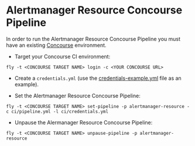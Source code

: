 # Alertmanager Resource Concourse Pipeline

In order to run the Alertmanager Resource Concourse Pipeline you must have an existing [Concourse](http://concourse.ci) environment.

* Target your Concourse CI environment:

```
fly -t <CONCOURSE TARGET NAME> login -c <YOUR CONCOURSE URL>
```

* Create a `credentials.yml` (use the [credentials-example.yml](https://github.com/frodenas/alertmanager-resource/blob/master/ci/credentials-example.yml) file as an example).

* Set the Alertmanager Resource Concourse Pipeline:

```
fly -t <CONCOURSE TARGET NAME> set-pipeline -p alertmanager-resource -c ci/pipeline.yml -l ci/credentials.yml
```

* Unpause the Alermanager Resource Concourse Pipeline:

```
fly -t <CONCOURSE TARGET NAME> unpause-pipeline -p alertmanager-resource
```
